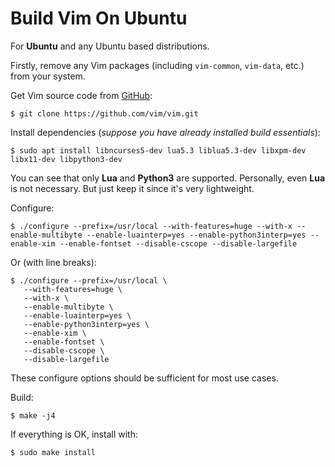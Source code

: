 # Build Vim On Ubuntu
For **Ubuntu** and any Ubuntu based distributions.

Firstly, remove any Vim packages (including `vim-common`, `vim-data`, etc.) from your system.

Get Vim source code from [GitHub](https://github.com/vim/vim):

```plain
$ git clone https://github.com/vim/vim.git
```

Install dependencies (*suppose you have already installed build essentials*):
```plain
$ sudo apt install libncurses5-dev lua5.3 liblua5.3-dev libxpm-dev libx11-dev libpython3-dev
```
You can see that only **Lua** and **Python3** are supported. Personally, even **Lua** is not necessary. But just keep it since it's very lightweight.

Configure:
```plain
$ ./configure --prefix=/usr/local --with-features=huge --with-x --enable-multibyte --enable-luainterp=yes --enable-python3interp=yes --enable-xim --enable-fontset --disable-cscope --disable-largefile
```
Or (with line breaks):
```plain
$ ./configure --prefix=/usr/local \
   --with-features=huge \
   --with-x \
   --enable-multibyte \
   --enable-luainterp=yes \
   --enable-python3interp=yes \
   --enable-xim \
   --enable-fontset \
   --disable-cscope \
   --disable-largefile
```
These configure options should be sufficient for most use cases.

Build:
```plain
$ make -j4
```

If everything is OK, install with:
```plain
$ sudo make install
```
